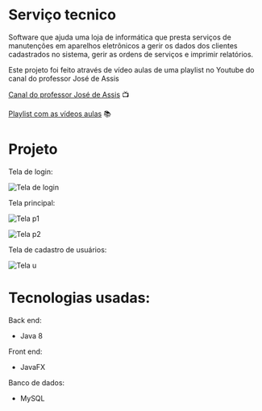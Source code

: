 # Serviço tecnico
Software que ajuda uma loja de informática que presta serviços de manutenções em aparelhos
eletrônicos a gerir os dados dos clientes cadastrados no sistema, gerir as ordens de serviços 
e imprimir relatórios.

Este projeto foi feito através de vídeo aulas de uma playlist no Youtube do canal do professor José de Assis

[Canal do professor José de Assis](https://www.youtube.com/c/RoboticapraticaBr) 📺

[Playlist com as vídeos aulas](https://www.youtube.com/playlist?list=PLbEOwbQR9lqxsTusvu8wfkUECrmcV81MU) 📚

##

# Projeto

Tela de login:

![Tela de login](https://raw.githubusercontent.com/augustoaraujo13/imagens-e-arquivos-para-o-readne/main/Serviço%20Tecnico/Imagens/Tela%20login.png)

Tela principal:

![Tela p1](https://raw.githubusercontent.com/augustoaraujo13/imagens-e-arquivos-para-o-readne/main/Serviço%20Tecnico/Imagens/Tela%20principal.png)


![Tela p2](https://raw.githubusercontent.com/augustoaraujo13/imagens-e-arquivos-para-o-readne/main/Serviço%20Tecnico/Imagens/Tela%20principal%202.png)

Tela de cadastro de usuários:

![Tela u](https://raw.githubusercontent.com/augustoaraujo13/imagens-e-arquivos-para-o-readne/main/Serviço%20Tecnico/Imagens/Tela%20de%20cadastro%20de%20usuário.png)


# Tecnologias usadas:

Back end:

- Java 8

Front end:

- JavaFX

Banco de dados:

- MySQL

##
